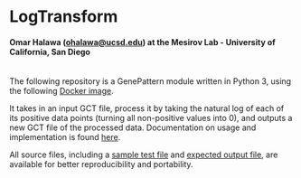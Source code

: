 # LogTransform
#### Omar Halawa (ohalawa@ucsd.edu) at the Mesirov Lab - University of California, San Diego
\
The following repository is a GenePattern module written in Python 3, using the following [Docker image](https://hub.docker.com/layers/genepattern/notebook-python39/21.08/images/sha256-12b175ff4472cfecef354ddea1d7811f2cbf0ae9f114ede11d789b74e08bbc03?context=explore). 

It takes in an input GCT file, process it by taking the natural log of each of its positive data points (turning all non-positive values into 0), and outputs a new GCT file of the processed data. Documentation on usage and implementation is found [here](https://github.com/omarhalawa3301/log_normalize/blob/main/docs/tutorial.md).

All source files, including a [sample test file](https://github.com/omarhalawa3301/log_normalize/blob/main/data/all_aml_train.gct) and [expected output file](https://github.com/omarhalawa3301/log_normalize/blob/main/data/result.gct), are available for better reproducibility and portability. 



